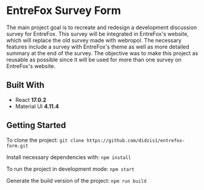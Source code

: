 # EntreFox Survey Form

The main project goal is to recreate and redesign a development discussion survey for EntreFox. This survey will be integrated in EntreFox's website, which will replace the old survey made with webropol. The necessary features include a survey with EntreFox's theme as well as more detailed summary at the end of the survey. The objective was to make this project as reusable as possible since it will be used for more than one survey on EntreFox's website.

## Built With

-   React **17.0.2**
-   Material UI **4.11.4**

## Getting Started

To clone the project: `git clone https://github.com/didzis1/entrefox-form.git`

Install necessary dependencies with: `npm install`

To run the project in development mode: `npm start`

Generate the build version of the project: `npm run build`
